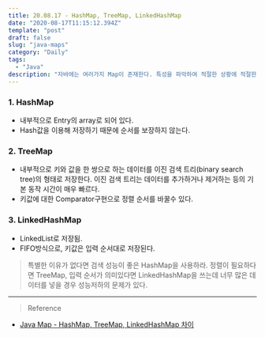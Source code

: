 ```yaml
---
title: 20.08.17 - HashMap, TreeMap, LinkedHashMap
date: "2020-08-17T11:15:12.394Z"
template: "post"
draft: false
slug: "java-maps"
category: "Daily"
tags:
  - "Java"
description: "자바에는 여러가지 Map이 존재한다. 특성을 파악하여 적절한 상황에 적절한 Map을 써보도록 하자."
---
```


### 1. HashMap
- 내부적으로 Entry의 array로 되어 있다.
- Hash값을 이용해 저장하기 때문에 순서를 보장하지 않는다.

### 2. TreeMap
- 내부적으로 키와 값을 한 쌍으로 하는 데이터를 이진 검색 트리(binary search tree)의 형태로 저장한다. 이진 검색 트리는 데이터를 추가하거나 제거하는 등의 기본 동작 시간이 매우 빠르다.
- 키값에 대한 Comparator구현으로 정렬 순서를 바꿀수 있다.

### 3. LinkedHashMap
- LinkedList로 저장됨.
- FIFO방식으로, 키값은 입력 순서대로 저장된다.

> 특별한 이유가 없다면 검색 성능이 좋은 HashMap을 사용하라. 정렬이 필요하다면 TreeMap, 입력 순서가 의미있다면 LinkedHashMap을 쓰는데 너무 많은 데이터를 넣을 경우 성능저하의 문제가 있다. 

<hr>

> Reference
- [Java Map - HashMap, TreeMap, LinkedHashMap 차이](http://rangken.github.io/blog/2015/java.map/)
